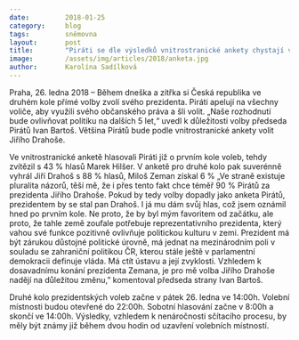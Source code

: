 ```yaml
---
date:         2018-01-25
category:     blog
tags:         sněmovna
layout:       post
title:        "Piráti se dle výsledků vnitrostranické ankety chystají volit Drahoše"
image:        /assets/img/articles/2018/anketa.jpg
author:       Karolína Sadílková
---
```


Praha, 26. ledna 2018 – Během dneška a zítřka si Česká republika ve druhém kole přímé volby zvolí svého prezidenta. Piráti apelují na všechny voliče, aby využili svého občanského práva a šli volit. „Naše rozhodnutí bude ovlivňovat politiku na dalších 5 let,“ uvedl k důležitosti volby předseda Pirátů Ivan Bartoš. Většina Pirátů bude podle vnitrostranické ankety volit Jiřího Drahoše.

Ve vnitrostranické anketě hlasovali Piráti již o prvním kole voleb, tehdy zvítězil s 43 % hlasů Marek Hilšer. V anketě pro druhé kolo pak suverénně vyhrál Jiří Drahoš s 88 % hlasů, Miloš Zeman získal 6 %  „Ve straně existuje pluralita názorů, těší mě, že i přes tento fakt chce téměř 90 % Pirátů za prezidenta Jiřího Drahoše. Pokud by tedy volby dopadly jako anketa Pirátů, prezidentem by se stal pan Drahoš. I já mu dám svůj hlas, což jsem oznámil hned po prvním kole. Ne proto, že by byl mým favoritem od začátku, ale proto, že tahle země zoufale potřebuje reprezentativního prezidenta, který vahou své funkce pozitivně ovlivňuje politickou kulturu v zemi. Prezident má být zárukou důstojné politické úrovně, má jednat na mezinárodním poli v souladu se zahraniční politikou ČR, kterou stále ještě v parlamentní demokracii definuje vláda. Má ctít ústavu a její zvyklosti. Vzhledem k dosavadnímu konání prezidenta Zemana, je pro mě volba Jiřího Drahoše nadějí na důležitou změnu,” komentoval předseda strany Ivan Bartoš.

Druhé kolo prezidentských voleb začne v pátek 26. ledna ve 14:00h. Volební místnosti budou otevřené do 22:00h. Sobotní hlasování začne v 8:00h a skončí ve 14:00h. Výsledky, vzhledem k nenáročnosti sčítacího procesu, by měly být známy již během dvou hodin od uzavření volebních místností.

